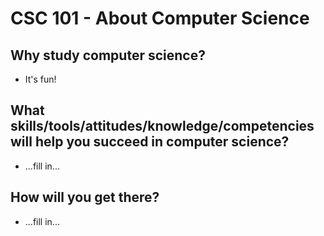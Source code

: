 # CSC 101 - About Computer Science


## Why study computer science?

- It's fun!

## What skills/tools/attitudes/knowledge/competencies will help you succeed in computer science?

- ...fill in...

## How will you get there?

- ...fill in...






